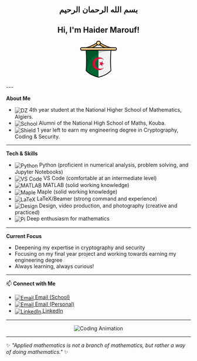 <h1 align="center" dir="rtl" style="font-family:'Arial', serif; font-size:1.5em;">بسم الله الرحمان الرحيم</h1>

<h2 align="center">Hi, I'm Haider Marouf!</h2>
<p align="center">
    <img src="algeria-flag.png" alt="Algerian Flag" width="100" />
</p>
---

 <strong>About Me</strong>

<ul>
  <li><img src="https://cdn.jsdelivr.net/gh/simple-icons/simple-icons/icons/flag.svg" width="18" style="vertical-align:middle;filter: grayscale(100%);" alt="DZ" /> 4th year student at the National Higher School of Mathematics, Algiers.</li>
  <li><img src="https://cdn.jsdelivr.net/gh/simple-icons/simple-icons/icons/school.svg" width="18" style="vertical-align:middle;filter: grayscale(100%);" alt="School" /> Alumni of the National High School of Maths, Kouba.</li>
  <li><img src="https://cdn.jsdelivr.net/gh/simple-icons/simple-icons/icons/shield.svg" width="18" style="vertical-align:middle;filter: grayscale(100%);" alt="Shield" /> 1 year left to earn my engineering degree in Cryptography, Coding & Security.</li>
</ul>

---

 <strong>Tech & Skills</strong>

<ul>
    <li><img src="https://cdn.jsdelivr.net/gh/simple-icons/simple-icons/icons/python.svg" width="18" style="vertical-align:middle;filter: grayscale(100%);" alt="Python" /> Python (proficient in numerical analysis, problem solving, and Jupyter Notebooks)</li>
    <li><img src="https://cdn.jsdelivr.net/gh/simple-icons/simple-icons/icons/visualstudiocode.svg" width="18" style="vertical-align:middle;filter: grayscale(100%);" alt="VS Code" /> VS Code (comfortable at an intermediate level)</li>
    <li><img src="https://cdn.jsdelivr.net/gh/simple-icons/simple-icons/icons/mathworks.svg" width="18" style="vertical-align:middle;filter: grayscale(100%);" alt="MATLAB" /> MATLAB (solid working knowledge)</li>
    <li><img src="https://cdn.jsdelivr.net/gh/simple-icons/simple-icons/icons/maple.svg" width="18" style="vertical-align:middle;filter: grayscale(100%);" alt="Maple" /> Maple (solid working knowledge)</li>
    <li><img src="https://cdn.jsdelivr.net/gh/simple-icons/simple-icons/icons/latex.svg" width="18" style="vertical-align:middle;filter: grayscale(100%);" alt="LaTeX" /> LaTeX/Beamer (strong command and experience)</li>
    <li><img src="https://cdn.jsdelivr.net/gh/simple-icons/simple-icons/icons/figma.svg" width="18" style="vertical-align:middle;filter: grayscale(100%);" alt="Design" /> Design, video production, and photography (creative and practiced)</li>
    <li><img src="https://cdn.jsdelivr.net/gh/simple-icons/simple-icons/icons/pi.svg" width="18" style="vertical-align:middle;filter: grayscale(100%);" alt="Pi" /> Deep enthusiasm for mathematics</li>
</ul>

---

 <strong>Current Focus</strong>

<ul>
  <li>Deepening my expertise in cryptography and security</li>
<li>Focusing on my final year project and working towards earning my engineering degree</li>
  <li>Always learning, always curious!</li>
</ul>

---

📫 <strong>Connect with Me</strong>

<ul>
<li><a href="mailto:haider.marouf@nhsm.edu.dz"><img src="https://cdn.jsdelivr.net/gh/simple-icons/simple-icons/icons/maildotru.svg" width="18" style="vertical-align:middle;filter: grayscale(100%);" alt="Email" /> Email (School)</a></li>
<li><a href="mailto:ensmmarouf@gmail.com"><img src="https://cdn.jsdelivr.net/gh/simple-icons/simple-icons/icons/maildotru.svg" width="18" style="vertical-align:middle;filter: grayscale(100%);" alt="Email" /> Email (Personal)</a></li>
<li><a href="https://www.linkedin.com/in/haider-marouf-1149b1316"><img src="https://cdn.jsdelivr.net/gh/simple-icons/simple-icons/icons/linkedin.svg" width="18" style="vertical-align:middle;filter: grayscale(100%);" alt="LinkedIn" /> LinkedIn</a></li>
</ul>

---

<p align="center">
  <img src="https://media.giphy.com/media/26ufnwz3wDUli7GU0/giphy.gif" width="200" alt="Coding Animation" />
</p>

---

✨ <em>"Applied mathematics is not a branch of mathematics, but rather a way of doing mathematics."</em> ✨
